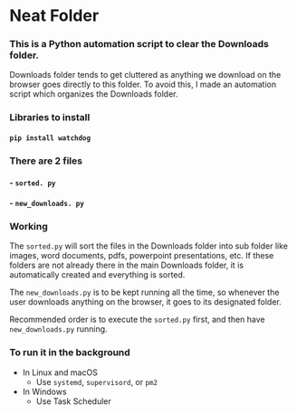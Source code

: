 

# Neat Folder


### This is a Python automation script to clear the Downloads folder.

Downloads folder tends to get cluttered as anything we download on the browser goes directly to this folder.
To avoid this, I made an automation script which organizes the Downloads folder.


### Libraries to install

#### `pip install watchdog`


### There are 2 files

#### - ``` sorted. py ```

#### - ``` new_downloads. py ```


### Working


The `sorted.py` will sort the files in the Downloads folder into sub folder like images, word documents, pdfs, powerpoint presentations, etc. If these folders are not already there in the main Downloads folder, it is automatically created and everything is sorted.


The `new_downloads.py` is to be kept running all the time, so whenever the user downloads anything on the browser, it goes to its designated folder.


Recommended order is to execute the `sorted.py` first, and then have `new_downloads.py` running.


### To run it in the background

- In Linux and macOS
	- Use `systemd`, `supervisord`, or `pm2`
- In Windows
	- Use Task Scheduler
